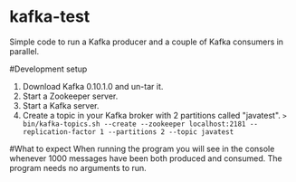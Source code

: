 # kafka-test

Simple code to run a Kafka producer and a couple of Kafka consumers in parallel.

#Development setup

1. Download Kafka 0.10.1.0 and un-tar it.
2. Start a Zookeeper server.
3. Start a Kafka server.
4. Create a topic in your Kafka broker with 2 partitions called "javatest".
`> bin/kafka-topics.sh --create --zookeeper localhost:2181 --replication-factor 1 --partitions 2 --topic javatest`

#What to expect
When running the program you will see in the console whenever 1000 messages have been both produced and consumed.
The program needs no arguments  to run.
